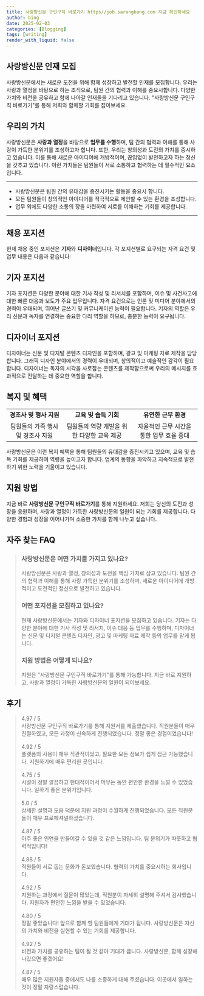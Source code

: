 ```yaml
---
title: 사랑방신문 구인구직 바로가기 https//job.sarangbang.com 지금 확인하세요
author: bing
date: 2025-02-03
categories: [Blogging]
tags: [writing]
render_with_liquid: false
---
```



<h2 id='사랑방신문_인재_모집'>사랑방신문 인재 모집</h2>

<p>사랑방신문에서는 새로운 도전을 위해 함께 성장하고 발전할 인재를 모집합니다. 우리는 사랑과 열정을 바탕으로 하는 조직으로, 팀원 간의 협력과 이해를 중요시합니다. 다양한 가치와 비전을 공유하고 함께 나아갈 인재들을 기다리고 있습니다. "사랑방신문 구인구직 바로가기"를 통해 저희와 함께할 기회를 잡아보세요.</p>

<h2 id='우리의_가치'>우리의 가치</h2>

<p>사랑방신문은 <b>사랑과 열정</b>을 바탕으로 <b>업무를 수행</b>하며, 팀 간의 협력과 이해를 통해 사랑이 가득한 분위기를 조성하고자 합니다. 또한, 우리는 창의성과 도전의 가치를 중시하고 있습니다. 이를 통해 새로운 아이디어에 개방적이며, 끊임없이 발전하고자 하는 정신을 갖추고 있습니다. 이런 가치들은 팀원들이 서로 소통하고 협력하는 데 필수적인 요소입니다.</p>

<hr />

<ul>
    <li>사랑방신문은 팀원 간의 유대감을 증진시키는 활동을 중요시 합니다.</li>
    <li>모든 팀원들이 창의적인 아이디어를 적극적으로 제안할 수 있는 환경을 조성합니다.</li>
    <li>업무 외에도 다양한 소통의 장을 마련하여 서로를 이해하는 기회를 제공합니다.</li>
</ul>

<hr />

<h2 id='채용_포지션'>채용 포지션</h2>

<p>현재 채용 중인 포지션은 <b>기자</b>와 <b>디자이너</b>입니다. 각 포지션별로 요구되는 자격 요건 및 업무 내용은 다음과 같습니다:</p>

<h2 id='기자_포지션'>기자 포지션</h2>

<p>기자 포지션은 다양한 분야에 대한 기사 작성 및 리서치를 포함하며, 이슈 및 사건사고에 대한 빠른 대응과 보도가 주요 업무입니다. 자격 요건으로는 언론 및 미디어 분야에서의 경력이 우대되며, 뛰어난 글쓰기 및 커뮤니케이션 능력이 필요합니다. 기자의 역할은 우리 신문과 독자를 연결하는 중요한 다리 역할을 하므로, 충분한 능력이 요구됩니다.</p>

<h2 id='디자이너_포지션'>디자이너 포지션</h2>

<p>디자이너는 신문 및 디지털 콘텐츠 디자인을 포함하며, 광고 및 마케팅 자료 제작을 담당합니다. 그래픽 디자인 분야에서의 경력이 우대되며, 창의적이고 예술적인 감각이 필요합니다. 디자이너는 독자의 시각을 사로잡는 콘텐츠를 제작함으로써 우리의 메시지를 효과적으로 전달하는 데 중요한 역할을 합니다.</p>

<h2 id='복지_및_혜택'>복지 및 혜택</h2>

<table>
    <tr>
        <td style="text-align: center; height: 17px;"><b>경조사 및 행사 지원</b></td>
        <td style="text-align: center; height: 17px;"><b>교육 및 습득 기회</b></td>
        <td style="text-align: center; height: 17px;"><b>유연한 근무 환경</b></td>
    </tr>
    <tr>
        <td style="text-align: center; height: 17px;">팀원들의 가족 행사 및 경조사 지원</td>
        <td style="text-align: center; height: 17px;">팀원들의 역량 개발을 위한 다양한 교육 제공</td>
        <td style="text-align: center; height: 17px;">자율적인 근무 시간을 통한 업무 효율 증대</td>
    </tr>
</table>

<p>사랑방신문은 이런 복지 혜택을 통해 팀원들의 유대감을 증진시키고 있으며, 교육 및 습득 기회를 제공하여 역량을 높이고자 합니다. 업계의 동향을 파악하고 지속적으로 발전하기 위한 노력을 기울이고 있습니다.</p>

<h2 id='지원_방법'>지원 방법</h2>

<p>지금 바로 <b>사랑방신문 구인구직 바로가기</b>를 통해 지원하세요. 저희는 당신의 도전과 성장을 응원하며, 사랑과 열정이 가득한 사랑방신문의 일원이 되는 기회를 제공합니다. 다양한 경험과 성장을 이어나가며 소중한 가치를 함께 나누고 싶습니다.</p>


<h2 id='자주_찾는_FAQ'>자주 찾는 FAQ</h2>
<div itemscope="" itemtype="https://schema.org/FAQPage"> 
<blockquote> 
<div itemscope="" itemprop="mainEntity" itemtype="https://schema.org/Question"> 
<h3 itemprop="name">사랑방신문은 어떤 가치를 가지고 있나요?</h3> 
<div itemscope="" itemprop="acceptedAnswer" itemtype="https://schema.org/Answer"> 
<span itemprop="text"> 
<p>사랑방신문은 사랑과 열정, 창의성과 도전을 핵심 가치로 삼고 있습니다. 팀원 간의 협력과 이해를 통해 사랑 가득한 분위기를 조성하며, 새로운 아이디어에 개방적이고 도전적인 정신으로 발전하고 있습니다.</p> 
</span> 
</div> 
</div> 

<div itemscope="" itemprop="mainEntity" itemtype="https://schema.org/Question"> 
<h3 itemprop="name">어떤 포지션을 모집하고 있나요?</h3> 
<div itemscope="" itemprop="acceptedAnswer" itemtype="https://schema.org/Answer"> 
<span itemprop="text"> 
<p>현재 사랑방신문에서는 기자와 디자이너 포지션을 모집하고 있습니다. 기자는 다양한 분야에 대한 기사 작성 및 리서치, 이슈 대응 등 업무를 수행하며, 디자이너는 신문 및 디지털 콘텐츠 디자인, 광고 및 마케팅 자료 제작 등의 업무를 맡게 됩니다.</p> 
</span> 
</div> 
</div> 

<div itemscope="" itemprop="mainEntity" itemtype="https://schema.org/Question"> 
<h3 itemprop="name">지원 방법은 어떻게 되나요?</h3> 
<div itemscope="" itemprop="acceptedAnswer" itemtype="https://schema.org/Answer"> 
<span itemprop="text"> 
<p>지원은 "사랑방신문 구인구직 바로가기"를 통해 가능합니다. 지금 바로 지원하고, 사랑과 열정이 가득한 사랑방신문의 일원이 되어보세요.</p> 
</span> 
</div> 
</div> 

</blockquote> 
</div>
<h2 id='후기'>후기</h2>
<div itemscope itemtype="https://schema.org/Product">
  <blockquote>
  <div itemprop="review" itemscope itemtype="https://schema.org/Review">
      <div itemprop="reviewRating" itemscope itemtype="https://schema.org/Rating"> <span itemprop="ratingValue">4.97</span> / <span itemprop="bestRating">5</span> </div>
      <span itemprop="reviewBody">사랑방신문 구인구직 바로가기를 통해 지원서를 제출했습니다. 직원분들이 매우 친절하였고, 모든 과정이 신속하게 진행되었습니다. 정말 좋은 경험이었습니다!</span>
  </div>
  <br>
  <div itemprop="review" itemscope itemtype="https://schema.org/Review">
      <div itemprop="reviewRating" itemscope itemtype="https://schema.org/Rating"> <span itemprop="ratingValue">4.92</span> / <span itemprop="bestRating">5</span> </div>
      <span itemprop="reviewBody">플랫폼의 사용이 매우 직관적이었고, 필요한 모든 정보가 쉽게 접근 가능했습니다. 지원하기에 매우 편리한 곳입니다.</span>
  </div>
  <br>
  <div itemprop="review" itemscope itemtype="https://schema.org/Review">
      <div itemprop="reviewRating" itemscope itemtype="https://schema.org/Rating"> <span itemprop="ratingValue">4.75</span> / <span itemprop="bestRating">5</span> </div>
      <span itemprop="reviewBody">시설이 정말 깔끔하고 현대적이어서 머무는 동안 편안한 환경을 느낄 수 있었습니다. 일하기 좋은 분위기입니다.</span>
  </div>
  <br>
  <div itemprop="review" itemscope itemtype="https://schema.org/Review">
      <div itemprop="reviewRating" itemscope itemtype="https://schema.org/Rating"> <span itemprop="ratingValue">5.0</span> / <span itemprop="bestRating">5</span> </div>
      <span itemprop="reviewBody">상세한 설명과 도움 덕분에 지원 과정이 수월하게 진행되었습니다. 모든 직원분들이 매우 프로페셔널하셨습니다.</span>
  </div>
  <br>
  <div itemprop="review" itemscope itemtype="https://schema.org/Review">
      <div itemprop="reviewRating" itemscope itemtype="https://schema.org/Rating"> <span itemprop="ratingValue">4.87</span> / <span itemprop="bestRating">5</span> </div>
      <span itemprop="reviewBody">아주 좋은 인연을 만들어갈 수 있을 것 같은 느낌입니다. 팀 분위기가 따뜻하고 협력적입니다!</span>
  </div>
  <br>
  <div itemprop="review" itemscope itemtype="https://schema.org/Review">
      <div itemprop="reviewRating" itemscope itemtype="https://schema.org/Rating"> <span itemprop="ratingValue">4.88</span> / <span itemprop="bestRating">5</span> </div>
      <span itemprop="reviewBody">직원들이 서로 돕는 문화가 돋보였습니다. 협력의 가치를 중요시하는 회사입니다.</span>
  </div>
  <br>
  <div itemprop="review" itemscope itemtype="https://schema.org/Review">
      <div itemprop="reviewRating" itemscope itemtype="https://schema.org/Rating"> <span itemprop="ratingValue">4.92</span> / <span itemprop="bestRating">5</span> </div>
      <span itemprop="reviewBody">지원하는 과정에서 질문이 많았는데, 직원분이 자세히 설명해 주셔서 감사했습니다. 지원자가 편안한 느낌을 받을 수 있었습니다.</span>
  </div>
  <br>
  <div itemprop="review" itemscope itemtype="https://schema.org/Review">
      <div itemprop="reviewRating" itemscope itemtype="https://schema.org/Rating"> <span itemprop="ratingValue">4.80</span> / <span itemprop="bestRating">5</span> </div>
      <span itemprop="reviewBody">정말 좋았습니다! 앞으로 함께 할 팀원들에게 기대가 됩니다. 사랑방신문은 자신의 가치와 비전을 실현할 수 있는 기회를 제공합니다.</span>
  </div>
  <br>
  <div itemprop="review" itemscope itemtype="https://schema.org/Review">
      <div itemprop="reviewRating" itemscope itemtype="https://schema.org/Rating"> <span itemprop="ratingValue">4.92</span> / <span itemprop="bestRating">5</span> </div>
      <span itemprop="reviewBody">비전과 가치를 공유하는 팀이 될 것 같아 기대가 큽니다. 사랑방신문, 함께 성장해 나갔으면 좋겠어요!</span>
  </div>
  <br>
  <div itemprop="review" itemscope itemtype="https://schema.org/Review">
      <div itemprop="reviewRating" itemscope itemtype="https://schema.org/Rating"> <span itemprop="ratingValue">4.87</span> / <span itemprop="bestRating">5</span> </div>
      <span itemprop="reviewBody">매우 많은 지원자들 중에서도 나를 소중하게 대해 주셨습니다. 이곳에서 일하는 것이 정말 자랑스럽습니다.</span>
  </div>
  </blockquote>
</div>

